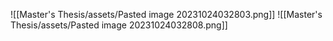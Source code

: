 ![[Master's Thesis/assets/Pasted image 20231024032803.png]]
![[Master's Thesis/assets/Pasted image 20231024032808.png]]